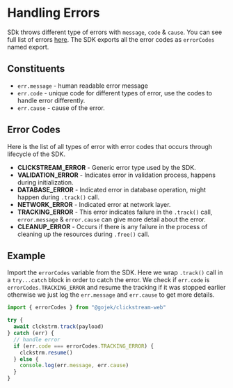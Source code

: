 # Handling Errors

SDk throws different type of errors with `message`, `code` & `cause`. You can see full list of errors [here](https://github.com/gojekfarm/clickstream-web/blob/main/src/error.js). The SDK exports all the error codes as `errorCodes` named export.

## Constituents

- `err.message` - human readable error message
- `err.code` - unique code for different types of error, use the codes to handle error differently.
- `err.cause` - cause of the error.

## Error Codes

Here is the list of all types of error with error codes that occurs through lifecycle of the SDK.

- **CLICKSTREAM_ERROR** - Generic error type used by the SDK.
- **VALIDATION_ERROR** - Indicates error in validation process, happens during initialization.
- **DATABASE_ERROR** - Indicated error in database operation, might happen during `.track()` call.
- **NETWORK_ERROR** - Indicated error at network layer.
- **TRACKING_ERROR** - This error indicates failure in the `.track()` call, `error.message` & `error.cause` can give more detail about the error.
- **CLEANUP_ERROR** - Occurs if there is any failure in the process of cleaning up the resources during `.free()` call.

## Example

Import the `errorCodes` variable from the SDK. Here we wrap `.track()` call in a `try...catch` block in order to catch the error.
We check if `err.code` is `errorCodes.TRACKING_ERROR` and resume the tracking if it was stopped earlier otherwise we just log the `err.message` and `err.cause` to get more details.

```js
import { errorCodes } from "@gojek/clickstream-web"

try {
  await clckstrm.track(payload)
} catch (err) {
  // handle error
  if (err.code === errorCodes.TRACKING_ERROR) {
    clckstrm.resume()
  } else {
    console.log(err.message, err.cause)
  }
}
```
